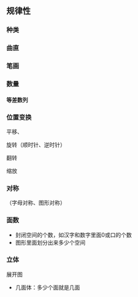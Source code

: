 ## 规律性

### 种类



### 曲直



### 笔画



### 数量

#### 等差数列



### 位置变换

平移、

旋转（顺时针、逆时针）

翻转

缩放



### 对称

（字母对称、图形对称）



### 面数

- 封闭空间的个数，如汉字和数字里面0或口的个数
- 图形里面划分出来多少个空间



### 立体

展开图

- 几面体：多少个面就是几面